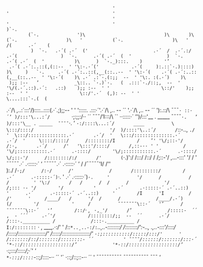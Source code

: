                                            '                                                        '                                      '                                                                          
                                           '                                                                     '                                      '                                               )`·.          
            (`·.              ')\                             )\       )\                             (`·.                  )\   '           (`·.                  )\   '                   /(      .·´    (          
             )  `·.   .·´( .·´  ('                        .·´  /  .·´.:/           .·´(                )  `·.      .·´( .·´  (  '             )  `·.      .·´( .·´  (  '           )\      )  `·._):::.    )        '’
     .·´( .·´:..::(,(::--  ' '\:·.·´('            .·´(     ):.::`·.)::::)    )\     )   `·.     .·´( .·´:..::(,__(::..--  ' '\:·´(    .·´( .·´:..::(,__(::..--  ' '\:·´(    )\ .·´ .:`·.(:;;  --  ' '\:. :(.·´)    )\ 
     );; :--   ’             _\::.. `·.)`·.   (  .:::`·./::;,  --  ' '\/(.·´.::).·´:   .::)    );; :--  ' '                   \::/'    );; :--  ' '                   \::/'.·´  (,): --  ' '              \....:::`·.(  (
 .·´/\                ,..:´:::'/)::::..::::(.·´.;);;--  ' '               '\:::::.    .:::·´'.·´/\                    ,.. --  ´´   '.·´/\                    ,.. --  ´´   '):.::/\                        ¯¯¯` · ::·´’
 )/:::'\...:´/         `·;:;;:/·· ´´ ¯¯¯/’I:::/\                         `` ··:::::·´   ’')/:::'\__ . _____  ¯¯¯¯`·.   ’ )/:::'\__ . _____  ¯¯¯¯`·.   ’ `·:/::::\...:´/       ____          \     
  \:::/::::/                            '/  )/::::'\..:´/       /`::-..,         `./      '  \:::/::::::::::::::.·´       .·´/  '   \:::/::::::::::::::.·´       .·´/  '     \::::/::::/      /::::::::/I        /    ’'
   '\/;::-'/       /:·,       .·´/      /'   '\:::'/::::/       /,::-·· ' '         /           '\/;:::::::::::.·´      .·::::/        '\/;:::::::::::.·´      .·::::/           \/;::-'/      /::::::::/:/       /'      
  (`·.)':/       /:::/      /::/      /       \/;::-'/       ,...-:::' '/        /         '     ¯¯¯¯¯.·´      .·:::::·´       ’    ¯¯¯¯¯.·´      .·:::::·´       ’          /      /¯¯¯¯¯'I/       /''       
    ):./       /`·;/      /:·/      /'             /       /:::::::::/        /                     .·´      .·:::::·´)`·.     '           .·´      .·:::::·´)`·.     '          '/      /          /       /         '
   '\:/       /   /      /  /      /             '/       /;::: ·- '/        '/           '       .·´      .·:::::·´ .·´..::)     '      .·´      .·:::::·´ .·´..::)     '        /I      'I         /       /'      '    
    /____/   /      '/  /      /             /____/.·´)    (/        '/            '     /          ¯¯¯¯¯¯¯\::·´   '’      /          ¯¯¯¯¯¯¯\::·´   '’        /::/`· ,    ` ·,_'/       /’            
   /:::::-  ´´  ,  - ´´´     .·´'/            /::::::::/;;  --  ´´      .·´/                 /:::·.__________ /             /:::·.__________ /               I:/::::::::` · , ___,.·:/'             '
 /::`*..¸..-:/:`*..¸..-::::::::/           /::::::::/':-.., .,..-:::'/::::/                /:::::/::::::::::::::::::/'            /:::::/::::::::::::::::::/'                 `·:;::::::::::/:::::/:::/'      '        
/:::::::/::/:::::::/::::::::- ´´           ' ¯¯¯¯/::::::/:::::::/:::·´                  '*·::/::::::::::::::::::/’             '*·::/::::::::::::::::::/’                       ` ·:;:::/:::::/;·´'             '   
`*-::;/::::`*-::;/::::-·· ´´                      '` ·::;/::;::-·· ´´                   '       ¯¯¯¯¯¯¯¯¯¯                     ¯¯¯¯¯¯¯¯¯¯                                 ¯¯¯ ’                     
